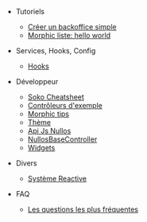 * Tutoriels
  * [Créer un backoffice simple](tutoriel-creation-bo.md)
  * [Morphic liste: hello world](tutoriel-liste-morphic.md)
  
* Services, Hooks, Config
  * [Hooks](hooks.md)
  
* Développeur
  * [Soko Cheatsheet](dev/soko-cheatsheet.md)
  * [Contrôleurs d'exemple](dev/controller-example.md)
  * [Morphic tips](dev/morphic-tips.md)
  * [Thème](dev/theme.md)
  * [Api Js Nullos](dev/nullos-js-api.md)
  * [NullosBaseController](dev/nullos-base-controller.md)
  * [Widgets](dev/widgets.md)
  
* Divers
  * [Système Reactive](divers/reactive-system.md)
  
  
* FAQ
  * [Les questions les plus fréquentes](faq.md)